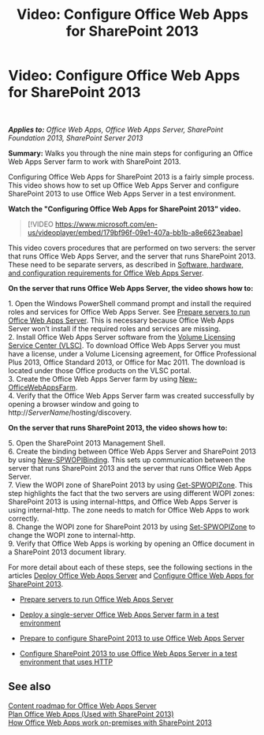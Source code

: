 ﻿---
title: 'Video: Configure Office Web Apps for SharePoint 2013'
TOCTitle: 'Video: Configure Office Web Apps for SharePoint 2013'
ms:assetid: 0c02633f-3839-448b-ae83-24f24c254179
ms:mtpsurl: https://technet.microsoft.com/en-us/library/Dn455088(v=office.15)
ms:contentKeyID: 57419939
ms.date: 03/20/2015
mtps_version: v=office.15
---

# Video: Configure Office Web Apps for SharePoint 2013

 

_**Applies to:** Office Web Apps, Office Web Apps Server, SharePoint Foundation 2013, SharePoint Server 2013_


**Summary:** Walks you through the nine main steps for configuring an Office Web Apps Server farm to work with SharePoint 2013.

Configuring Office Web Apps for SharePoint 2013 is a fairly simple process. This video shows how to set up Office Web Apps Server and configure SharePoint 2013 to use Office Web Apps Server in a test environment.


**Watch the "Configuring Office Web Apps for SharePoint 2013" video.**

> [!VIDEO https://www.microsoft.com/en-us/videoplayer/embed/179bf96f-09e1-407a-bb1b-a8e6623eabae]

This video covers procedures that are performed on two servers: the server that runs Office Web Apps Server, and the server that runs SharePoint 2013. These need to be separate servers, as described in [Software, hardware, and configuration requirements for Office Web Apps Server](plan-office-web-apps-server.md).

**On the server that runs Office Web Apps Server, the video shows how to:**

1\. Open the Windows PowerShell command prompt and install the required roles and services for Office Web Apps Server. See [Prepare servers to run Office Web Apps Server](deploy-office-web-apps-server.md). This is necessary because Office Web Apps Server won’t install if the required roles and services are missing.  
2\. Install Office Web Apps Server software from the [Volume Licensing Service Center (VLSC)](http://go.microsoft.com/fwlink/p/?linkid=256561). To download Office Web Apps Server you must have a license, under a Volume Licensing agreement, for Office Professional Plus 2013, Office Standard 2013, or Office for Mac 2011. The download is located under those Office products on the VLSC portal.  
3\. Create the Office Web Apps Server farm by using [New-OfficeWebAppsFarm](https://docs.microsoft.com/en-us/powershell/module/officewebapps/new-officewebappsfarm?view=officewebapps-ps).  
4\. Verify that the Office Web Apps Server farm was created successfully by opening a browser window and going to http://*ServerName*/hosting/discovery.

**On the server that runs SharePoint 2013, the video shows how to:**

5\. Open the SharePoint 2013 Management Shell.  
6\. Create the binding between Office Web Apps Server and SharePoint 2013 by using [New-SPWOPIBinding](https://docs.microsoft.com/en-us/powershell/module/sharepoint-server/New-SPWOPIBinding?view=sharepoint-ps). This sets up communication between the server that runs SharePoint 2013 and the server that runs Office Web Apps Server.  
7\. View the WOPI zone of SharePoint 2013 by using [Get-SPWOPIZone](https://docs.microsoft.com/en-us/powershell/module/sharepoint-server/Get-SPWOPIZone?view=sharepoint-ps). This step highlights the fact that the two servers are using different WOPI zones: SharePoint 2013 is using internal-https, and Office Web Apps Server is using internal-http. The zone needs to match for Office Web Apps to work correctly.  
8\. Change the WOPI zone for SharePoint 2013 by using [Set-SPWOPIZone](https://docs.microsoft.com/en-us/powershell/module/sharepoint-server/Set-SPWOPIZone?view=sharepoint-ps) to change the WOPI zone to internal-http.  
9\. Verify that Office Web Apps is working by opening an Office document in a SharePoint 2013 document library.

For more detail about each of these steps, see the following sections in the articles [Deploy Office Web Apps Server](deploy-office-web-apps-server.md) and [Configure Office Web Apps for SharePoint 2013](configure-office-web-apps-for-sharepoint-2013.md).

  - [Prepare servers to run Office Web Apps Server](deploy-office-web-apps-server.md)

  - [Deploy a single-server Office Web Apps Server farm in a test environment](deploy-office-web-apps-server.md)

  - [Prepare to configure SharePoint 2013 to use Office Web Apps Server](configure-office-web-apps-for-sharepoint-2013.md)

  - [Configure SharePoint 2013 to use Office Web Apps Server in a test environment that uses HTTP](configure-office-web-apps-for-sharepoint-2013.md)

## See also


[Content roadmap for Office Web Apps Server](content-roadmap-for-office-web-apps-server.md)  
[Plan Office Web Apps (Used with SharePoint 2013)](plan-office-web-apps-used-with-sharepoint-2013.md)  
[How Office Web Apps work on-premises with SharePoint 2013](how-office-web-apps-work-on-premises-with-sharepoint-2013.md)  
  

[](how-office-web-apps-work-on-premises-with-sharepoint-2013.md)

